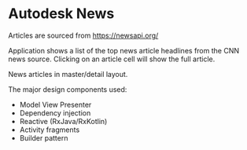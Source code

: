 # Autodesk News
Articles are sourced from https://newsapi.org/

Application shows a list of the top news article headlines from the CNN news source.
Clicking on an article cell will show the full article.

News articles in master/detail layout.

The major design components used:
* Model View Presenter
* Dependency injection
* Reactive (RxJava/RxKotlin)
* Activity fragments
* Builder pattern
